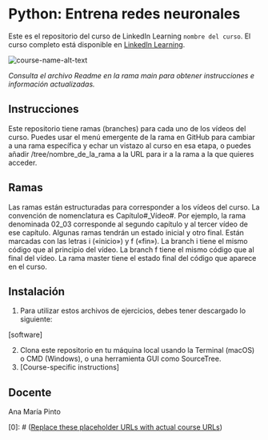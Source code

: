 # Python: Entrena redes neuronales
Este es el repositorio del curso de LinkedIn Learning `nombre del curso`. El curso completo está disponible en [LinkedIn Learning][lil-course-url].

![course-name-alt-text][lil-thumbnail-url] 

_Consulta el archivo Readme en la rama main para obtener instrucciones e información actualizadas._
## Instrucciones
Este repositorio tiene ramas (branches) para cada uno de los vídeos del curso. Puedes usar el menú emergente de la rama en GitHub para cambiar a una rama específica y echar un vistazo al curso en esa etapa, o puedes añadir /tree/nombre_de_la_rama a la URL para ir a la rama a la que quieres acceder.

## Ramas
Las ramas están estructuradas para corresponder a los vídeos del curso. La convención de nomenclatura es Capítulo#_Vídeo#. Por ejemplo, la rama denominada 02_03 corresponde al segundo capítulo y al tercer vídeo de ese capítulo. Algunas ramas tendrán un estado inicial y otro final. Están marcadas con las letras i («inicio») y f («fin»). La branch i tiene el mismo código que al principio del vídeo. La branch f tiene el mismo código que al final del vídeo. La rama master tiene el estado final del código que aparece en el curso.

## Instalación
1. Para utilizar estos archivos de ejercicios, debes tener descargado lo siguiente:

[software]

2. Clona este repositorio en tu máquina local usando la Terminal (macOS) o CMD (Windows), o una herramienta GUI como SourceTree.
3. [Course-specific instructions]

## Docente
Ana María Pinto

[0]: # ([Replace these placeholder URLs with actual course URLs](https://www.linkedin.com/learning/instructors/ana-maria-pinto))

[lil-course-url]: https://www.linkedin.com/learning/
[lil-thumbnail-url]: http://

